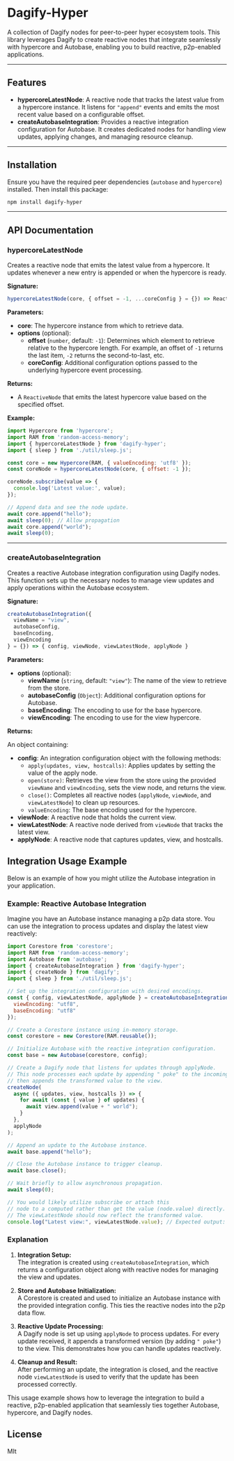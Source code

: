 # Dagify-Hyper

A collection of Dagify nodes for peer-to-peer hyper ecosystem tools. This library leverages Dagify to create reactive nodes that integrate seamlessly with hypercore and Autobase, enabling you to build reactive, p2p-enabled applications.

---

## Features

- **hypercoreLatestNode**: A reactive node that tracks the latest value from a hypercore instance. It listens for `"append"` events and emits the most recent value based on a configurable offset.
- **createAutobaseIntegration**: Provides a reactive integration configuration for Autobase. It creates dedicated nodes for handling view updates, applying changes, and managing resource cleanup.

---

## Installation

Ensure you have the required peer dependencies (`autobase` and `hypercore`) installed. Then install this package:

```bash
npm install dagify-hyper
```

---

## API Documentation

### hypercoreLatestNode

Creates a reactive node that emits the latest value from a hypercore. It updates whenever a new entry is appended or when the hypercore is ready.

**Signature:**

```js
hypercoreLatestNode(core, { offset = -1, ...coreConfig } = {}) => ReactiveNode
```

**Parameters:**

- **core**: The hypercore instance from which to retrieve data.
- **options** (optional):
    - **offset** (`number`, default: `-1`): Determines which element to retrieve relative to the hypercore length. For example, an offset of `-1` returns the last item, `-2` returns the second-to-last, etc.
    - **coreConfig**: Additional configuration options passed to the underlying hypercore event processing.

**Returns:**

- A `ReactiveNode` that emits the latest hypercore value based on the specified offset.

**Example:**

```js
import Hypercore from 'hypercore';
import RAM from 'random-access-memory';
import { hypercoreLatestNode } from 'dagify-hyper';
import { sleep } from './util/sleep.js';

const core = new Hypercore(RAM, { valueEncoding: 'utf8' });
const coreNode = hypercoreLatestNode(core, { offset: -1 });

coreNode.subscribe(value => {
  console.log('Latest value:', value);
});

// Append data and see the node update.
await core.append("hello");
await sleep(0); // Allow propagation
await core.append("world");
await sleep(0);
```

---

### createAutobaseIntegration

Creates a reactive Autobase integration configuration using Dagify nodes. This function sets up the necessary nodes to manage view updates and apply operations within the Autobase ecosystem.

**Signature:**

```js
createAutobaseIntegration({
  viewName = "view",
  autobaseConfig,
  baseEncoding,
  viewEncoding
} = {}) => { config, viewNode, viewLatestNode, applyNode }
```

**Parameters:**

- **options** (optional):
    - **viewName** (`string`, default: `"view"`): The name of the view to retrieve from the store.
    - **autobaseConfig** (`Object`): Additional configuration options for Autobase.
    - **baseEncoding**: The encoding to use for the base hypercore.
    - **viewEncoding**: The encoding to use for the view hypercore.

**Returns:**

An object containing:
- **config**: An integration configuration object with the following methods:
    - `apply(updates, view, hostcalls)`: Applies updates by setting the value of the apply node.
    - `open(store)`: Retrieves the view from the store using the provided `viewName` and `viewEncoding`, sets the view node, and returns the view.
    - `close()`: Completes all reactive nodes (`applyNode`, `viewNode`, and `viewLatestNode`) to clean up resources.
    - `valueEncoding`: The base encoding used for the hypercore.
- **viewNode**: A reactive node that holds the current view.
- **viewLatestNode**: A reactive node derived from `viewNode` that tracks the latest view.
- **applyNode**: A reactive node that captures updates, view, and hostcalls.

## Integration Usage Example

Below is an example of how you might utilize the Autobase integration in your application.

### Example: Reactive Autobase Integration

Imagine you have an Autobase instance managing a p2p data store. You can use the integration to process updates and display the latest view reactively:

```js
import Corestore from 'corestore';
import RAM from 'random-access-memory';
import Autobase from 'autobase';
import { createAutobaseIntegration } from 'dagify-hyper';
import { createNode } from 'dagify';
import { sleep } from './util/sleep.js';

// Set up the integration configuration with desired encodings.
const { config, viewLatestNode, applyNode } = createAutobaseIntegration({
  viewEncoding: "utf8",
  baseEncoding: "utf8"
});

// Create a Corestore instance using in-memory storage.
const corestore = new Corestore(RAM.reusable());

// Initialize Autobase with the reactive integration configuration.
const base = new Autobase(corestore, config);

// Create a Dagify node that listens for updates through applyNode.
// This node processes each update by appending " poke" to the incoming value,
// then appends the transformed value to the view.
createNode(
  async ({ updates, view, hostcalls }) => {
    for await (const { value } of updates) {
      await view.append(value + " world");
    }
  },
  applyNode
);

// Append an update to the Autobase instance.
await base.append("hello");

// Close the Autobase instance to trigger cleanup.
await base.close();

// Wait briefly to allow asynchronous propagation.
await sleep(0);

// You would likely utilize subscribe or attach this
// node to a computed rather than get the value (node.value) directly.
// The viewLatestNode should now reflect the transformed value.
console.log("Latest view:", viewLatestNode.value); // Expected output: "hello world"
```

### Explanation

1. **Integration Setup:**  
   The integration is created using `createAutobaseIntegration`, which returns a configuration object along with reactive nodes for managing the view and updates.

2. **Store and Autobase Initialization:**  
   A Corestore is created and used to initialize an Autobase instance with the provided integration config. This ties the reactive nodes into the p2p data flow.

3. **Reactive Update Processing:**  
   A Dagify node is set up using `applyNode` to process updates. For every update received, it appends a transformed version (by adding `" poke"`) to the view. This demonstrates how you can handle updates reactively.

4. **Cleanup and Result:**  
   After performing an update, the integration is closed, and the reactive node `viewLatestNode` is used to verify that the update has been processed correctly.

This usage example shows how to leverage the integration to build a reactive, p2p-enabled application that seamlessly ties together Autobase, hypercore, and Dagify nodes.


## License

MIt